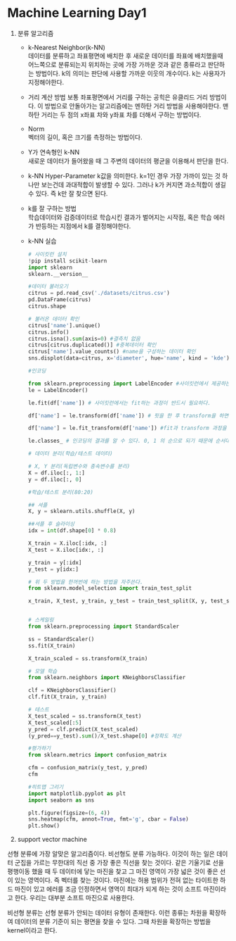 # Machine Learning Day1

1. 분류 알고리즘  

    * k-Nearest Neighbor(k-NN)  
    데이터를 분류하고 좌표평면에 배치한 후 새로운 데이터를 좌표에 배치했을때 어느쪽으로 분류되는지 위치하는 곳에 가장 가까운 것과 같은 종류라고 판단하는 방법이다. k의 의미는 판단에 사용할 가까운 이웃의 개수이다. k는 사용자가 지정해야한다.  

    * 거리 계산 방법
    보통 좌표평면에서 거리를 구하는 공힉은 유클리드 거리 방법이다. 이 방법으로 안돌아가는 알고리즘에는 멘하탄 거리 방법을 사용해야한다. 맨하탄 거리는 두 점의 x좌표 차와 y좌표 차를 더해서 구하는 방법이다.  

    * Norm  
    벡터의 길이, 혹은 크기를 측정하는 방법이다.  

    * Y가 연속형인 k-NN  
    새로운 데이터가 들어왔을 때 그 주변의 데이터의 평균을 이용해서 판단을 한다.  

    * k-NN Hyper-Parameter
     k값을 의미한다. k=1인 경우 가장 가까이 있는 것 하나만 보는건데 과대적합이 발생할 수 있다. 그러나 k가 커지면 과소적합이 생길 수 있다. 즉 k만 잘 찾으면 된다.  

     * k를 잘 구하는 방법  
    학습데이터와 검증데이터로 학습시킨 결과가 벌어지는 시작점, 혹은 학습 에러가 반등하는 지점에서 k를 결정해야한다.  

    * k-NN 실습  

        ``` python
        # 사이킷런 설치
        !pip install scikit-learn
        import sklearn
        sklearn.__version__
        ```

        ``` python
        #데이터 불러오기
        citrus = pd.read_csv('./datasets/citrus.csv')
        pd.DataFrame(citrus)
        citrus.shape
        ```

        ``` python
        # 불러온 데이터 확인
        citrus['name'].unique()
        citrus.info()
        citrus.isna().sum(axis=0) #결측치 없음
        citrus[citrus.duplicated()] #중복데이터 확인
        citrus['name'].value_counts() #name을 구성하는 데이터 확인
        sns.displot(data=citrus, x='diameter', hue='name', kind = 'kde') # 그래프로 분포 확인
        ```

        ``` python
        #인코딩
        
        from sklearn.preprocessing import LabelEncoder #사이킷런에서 제공하는 방법을 이용하여 인코딩을 진행할 수 있다.
        le = LabelEncoder()

        le.fit(df['name']) # 사이킷런에서는 fit하는 과정이 반드시 필요하다.

        df['name'] = le.transform(df['name']) # 핏을 한 후 transform을 하면 인코딩이 진행된다.

        df['name'] = le.fit_transform(df['name']) #fit과 transform 과정을 전부 할 수 있는 과정이다.

        le.classes_ # 인코딩의 결과를 알 수 있다. 0, 1 의 순으로 되기 때문에 순서대로 읽으면 된다.


        ```

        ``` python
        # 데이터 분리(학습/테스트 데이터)
        
        # X, Y 분리(독립변수와 종속변수를 분리)
        X = df.iloc[:, 1:]
        y = df.iloc[:, 0]

        #학습/테스트 분리(80:20)

        ## 셔플
        X, y = sklearn.utils.shuffle(X, y)

        ##셔플 후 슬라이싱
        idx = int(df.shape[0] * 0.8)

        X_train = X.iloc[:idx, :]
        X_test = X.iloc[idx:, :]

        y_train = y[:idx]
        y_test = y[idx:]

        # 위 두 방법을 한꺼번에 하는 방법을 자주쓴다.
        from sklearn.model_selection import train_test_split

        x_train, X_test, y_train, y_test = train_test_split(X, y, test_size=0.2, random_state=2022, stratify = y, shuffle = True)


        # 스케일링
        from sklearn.preprocessing import StandardScaler

        ss = StandardScaler()
        ss.fit(X_train)

        X_train_scaled = ss.transform(X_train)

        # 모델 학습
        from sklearn.neighbors import KNeighborsClassifier

        clf = KNeighborsClassifier()
        clf.fit(X_train, y_train)

        # 테스트
        X_test_scaled = ss.transform(X_test)
        X_test_scaled[:5]
        y_pred = clf.predict(X_test_scaled)
        (y_pred==y_test).sum()/X_test.shape[0] #정확도 계산

        #평가하기
        from sklearn.metrics import confusion_matrix

        cfm = confusion_matrix(y_test, y_pred)
        cfm

        #히트맵 그리기
        import matplotlib.pyplot as plt
        import seaborn as sns

        plt.figure(figsize=(6, 4))
        sns.heatmap(cfm, annot=True, fmt='g', cbar = False)
        plt.show()


        ```
2. support vector machine

선형 분류에 가장 알맞은 알고리즘이다. 비선형도 분류 가능하다. 이것이 하는 일은 데이터 군집을 가르는 무한대의 직선 중 가장 좋은 직선을 찾는 것이다. 같은 기울기로 선을 평행이동 했을 때 두 데이터에 닿는 마진을 찾고 그 마진 영역이 가장 넓은 것이 좋은 선이 있는 영역이다. 즉 벡터를 찾는 것이다. 마진에는 허용 범위가 전혀 없는 타이트한 하드 마진이 있고 에러를 조금 인정하면서 영역이 최대가 되게 하는 것이 소프트 마진이라고 한다. 우리는 대부분 소프트 마진으로 사용한다. 

비선형 분류는 선형 분류가 안되는 데이터 유형이 존재한다. 이런 종류는 차원을 확장하여 데이터의 분류 기준이 되는 평면을 찾을 수 있다. 그때 차원을 확장하는 방법을 kernel이라고 한다. 

